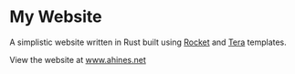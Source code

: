 # My Website

A simplistic website written in Rust built using [Rocket](https://rocket.rs/) and [Tera](https://tera.netlify.com/)
templates.

View the website at www.ahines.net 
